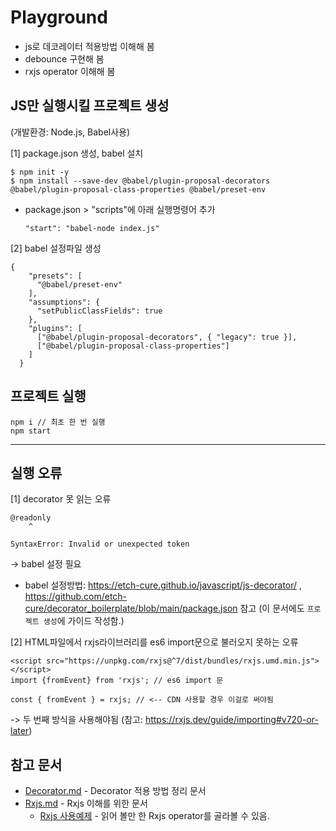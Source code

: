 # Playground

* js로 데코레이터 적용방법 이해해 봄
* debounce 구현해 봄
* rxjs operator 이해해 봄

## JS만 실행시킬 프로젝트 생성
(개발환경: Node.js, Babel사용)

[1] package.json 생성, babel 설치
```
$ npm init -y
$ npm install --save-dev @babel/plugin-proposal-decorators @babel/plugin-proposal-class-properties @babel/preset-env
```
* package.json > "scripts"에 아래 실행명령어 추가
    ```
    "start": "babel-node index.js"
    ```

[2] babel 설정파일 생성
```
{
    "presets": [
      "@babel/preset-env"
    ],
    "assumptions": {
      "setPublicClassFields": true
    },
    "plugins": [
      ["@babel/plugin-proposal-decorators", { "legacy": true }],
      ["@babel/plugin-proposal-class-properties"]
    ]
  }
```

## 프로젝트 실행
```
npm i // 최초 한 번 실행
npm start
```
---

## 실행 오류
[1] decorator 못 읽는 오류
```
@readonly
    ^

SyntaxError: Invalid or unexpected token
```
-> babel 설정 필요
* babel 설정방법: https://etch-cure.github.io/javascript/js-decorator/ , https://github.com/etch-cure/decorator_boilerplate/blob/main/package.json 참고 (이 문서에도 `프로젝트 생성`에 가이드 작성함.)

[2] HTML파일에서 rxjs라이브러리를 es6 import문으로 불러오지 못하는 오류
```
<script src="https://unpkg.com/rxjs@^7/dist/bundles/rxjs.umd.min.js"></script>
import {fromEvent} from 'rxjs'; // es6 import 문

const { fromEvent } = rxjs; // <-- CDN 사용할 경우 이걸로 써야됨
```
-> 두 번째 방식을 사용해야됨 (참고: https://rxjs.dev/guide/importing#v720-or-later)

## 참고 문서
- [Decorator.md](./docs/Decorator.md) - Decorator 적용 방법 정리 문서
- [Rxjs.md](./docs/Rxjs.md) - Rxjs 이해를 위한 문서
  - [Rxjs 사용예제](https://junwoo45.gitbook.io/learn-rxjs-korean/learn-rxjs/recipes/catch-the-dot-game) - 읽어 볼만 한 Rxjs operator를 골라볼 수 있음.